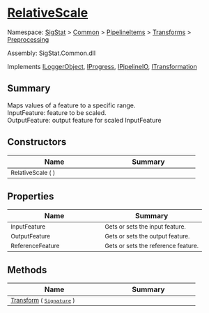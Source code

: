 # [RelativeScale](./RelativeScale.md)

Namespace: [SigStat]() > [Common](./../../../README.md) > [PipelineItems]() > [Transforms]() > [Preprocessing](./README.md)

Assembly: SigStat.Common.dll

Implements [ILoggerObject](./../../../ILoggerObject.md), [IProgress](./../../../Helpers/IProgress.md), [IPipelineIO](./../../../Pipeline/IPipelineIO.md), [ITransformation](./../../../ITransformation.md)

## Summary
Maps values of a feature to a specific range.  <br>InputFeature: feature to be scaled.<br>OutputFeature: output feature for scaled InputFeature

## Constructors

| Name | Summary | 
| --- | --- | 
| <sub>RelativeScale (  )</sub><div style="width: 200px">| <sub></sub><div style="width: 200px">| <br>


## Properties

| Name | Summary | 
| --- | --- | 
| <sub>InputFeature</sub><div style="width: 200px">| <sub>Gets or sets the input feature.</sub><div style="width: 200px">| <br>
| <sub>OutputFeature</sub><div style="width: 200px">| <sub>Gets or sets the output feature.</sub><div style="width: 200px">| <br>
| <sub>ReferenceFeature</sub><div style="width: 200px">| <sub>Gets or sets the reference feature.</sub><div style="width: 200px">| <br>


## Methods

| Name | Summary | 
| --- | --- | 
| <sub>[Transform](./Methods/RelativeScale-100663787.md) ( [`Signature`](./../../../Signature.md) )</sub><div style="width: 200px">| <sub></sub><div style="width: 200px">| <br>


